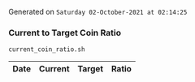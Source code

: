 Generated on `Saturday 02-October-2021 at 02:14:25`

### Current to Target Coin Ratio
`current_coin_ratio.sh`

Date|Current|Target|Ratio
---|---|---|---
